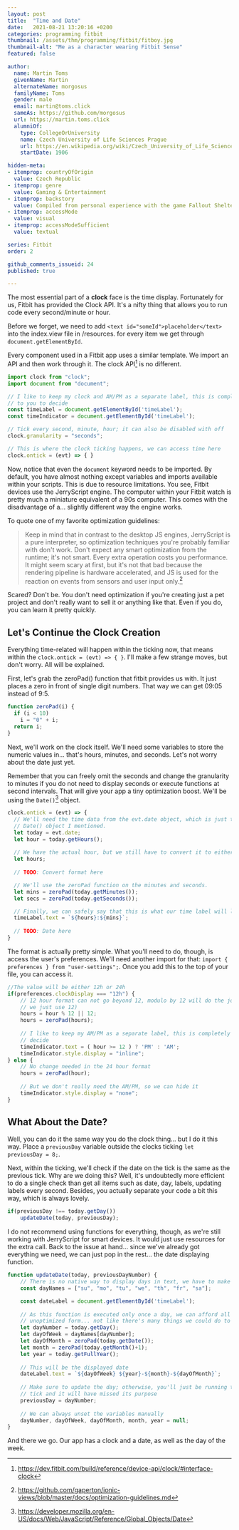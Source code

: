 ```yaml
---
layout: post
title:  "Time and Date"
date:   2021-08-21 13:20:16 +0200
categories: programming fitbit
thumbnail: /assets/thm/programming/fitbit/fitboy.jpg
thumbnail-alt: "Me as a character wearing Fitbit Sense"
featured: false

author:
  name: Martin Toms
  givenName: Martin
  alternateName: morgosus
  familyName: Toms
  gender: male
  email: martin@toms.click
  sameAs: https://github.com/morgosus
  url: https://martin.toms.click
  alumniOf:
    type: CollegeOrUniversity
    name: Czech University of Life Sciences Prague
    url: https://en.wikipedia.org/wiki/Czech_University_of_Life_Sciences_Prague
    startDate: 1906

hidden-meta:
- itemprop: countryOfOrigin
  value: Czech Republic
- itemprop: genre
  value: Gaming & Entertainment
- itemprop: backstory
  value: Compiled from personal experience with the game Fallout Shelter Online
- itemprop: accessMode
  value: visual
- itemprop: accessModeSufficient
  value: textual

series: Fitbit
order: 2

github_comments_issueid: 24
published: true

---
```


The most essential part of a **clock** face is the time display. Fortunately for us, Fitbit has provided the Clock API. It's a nifty thing that allows you to run code every second/minute or hour.

Before we forget, we need to add `<text id="someId">placeholder</text>` into the index.view file in /resources. for every item we get through `document.getElementById`.

Every component used in a Fitbit app uses a similar template. We import an API and then work through it. The clock API[^1] is no different.

```javascript
import clock from "clock";
import document from "document";

// I like to keep my clock and AM/PM as a separate label, this is completely up 
// to you to decide
const timeLabel = document.getElementById('timeLabel');
const timeIndicator = document.getElementById('timeLabel');

// Tick every second, minute, hour; it can also be disabled with off
clock.granularity = "seconds";

// This is where the clock ticking happens, we can access time here
clock.ontick = (evt) => { }
```

Now, notice that even the `document` keyword needs to be imported. By default, you have almost nothing except variables and imports available within your scripts. This is due to resource limitations. You see, Fitbit devices use the JerryScript engine. The computer within your Fitbit watch is pretty much a miniature equivalent of a 90s computer. This comes with the disadvantage of a... slightly different way the engine works.

To quote one of my favorite optimization guidelines:

> Keep in mind that in contrast to the desktop JS engines, JerryScript is a pure interpreter, so optimization techniques you're probably familiar with don't work. Don't expect any smart optimization from the runtime; it's not smart. Every extra operation costs you performance. It might seem scary at first, but it's not that bad because the rendering pipeline is hardware accelerated, and JS is used for the reaction on events from sensors and user input only.[^2]

Scared? Don't be. You don't need optimization if you're creating just a pet project and don't really want to sell it or anything like that. Even if you do, you can learn it pretty quickly.

## Let's Continue the Clock Creation

Everything time-related will happen within the ticking now, that means within the `clock.ontick = (evt) => { }`. I'll make a few strange moves, but don't worry. All will be explained.

First, let's grab the zeroPad() function that fitbit provides us with. It just places a zero in front of single digit numbers. That way we can get 09:05 instead of 9:5.
```javascript
function zeroPad(i) {
  if (i < 10)
    i = "0" + i;
  return i;
}
```

Next, we'll work on the clock itself. We'll need some variables to store the numeric values in... that's hours, minutes, and seconds. Let's not worry about the date just yet.

Remember that you can freely omit the seconds and change the granularity to minutes if you do not need to display seconds or execute functions at second intervals. That will give your app a tiny optimization boost. We'll be using the `Date()`[^3] object.

```javascript
clock.ontick = (evt) => {
  // We'll need the time data from the evt.date object, which is just the regular 
  // Date() object I mentioned.
  let today = evt.date;
  let hour = today.getHours();
  
  // We have the actual hour, but we still have to convert it to either 12h or 24h format
  let hours;
  
  // TODO: Convert format here

  // We'll use the zeroPad function on the minutes and seconds.
  let mins = zeroPad(today.getMinutes());
  let secs = zeroPad(today.getSeconds());

  // Finally, we can safely say that this is what our time label will look like: hh:mm
  timeLabel.text = `${hours}:${mins}`;
  
  // TODO: Date here
}
```

The format is actually pretty simple. What you'll need to do, though, is access the user's preferences. We'll need another import for that: `import { preferences } from "user-settings";`. Once you add this to the top of your file, you can access it.

```javascript
//The value will be either 12h or 24h
if(preferences.clockDisplay === "12h") {
    // 12 hour format can not go beyond 12, modulo by 12 will do the job. If it's 0 (24, 
    // we just use 12)
    hours = hour % 12 || 12;
    hours = zeroPad(hours);
    
    // I like to keep my AM/PM as a separate label, this is completely up to you to 
    // decide
    timeIndicator.text = ( hour >= 12 ) ? 'PM' : 'AM';
    timeIndicator.style.display = "inline";
} else {
    // No change needed in the 24 hour format
    hours = zeroPad(hour);
    
    // But we don't really need the AM/PM, so we can hide it
    timeIndicator.style.display = "none";
}
```

## What About the Date?

Well, you can do it the same way you do the clock thing... but I do it this way. Place a `previousDay` variable outside the clocks ticking `let previousDay = 8;`.

Next, within the ticking, we'll check if the date on the tick is the same as the previous tick. Why are we doing this? Well, it's undoubtedly more efficient to do a single check than get all items such as date, day, labels, updating labels every second. Besides, you actually separate your code a bit this way, which is always lovely.

```javascript
if(previousDay !== today.getDay())
    updateDate(today, previousDay);
```

I do not recommend using functions for everything, though, as we're still working with JerryScript for smart devices. It would just use resources for the extra call. Back to the issue at hand... since we've already got everything we need, we can just pop in the rest... the date displaying function.

```javascript
function updateDate(today, previousDayNumber) {
    // There is no native way to display days in text, we have to make our own
    const dayNames = ["su", "mo", "tu", "we", "th", "fr", "sa"];

    const dateLabel = document.getElementById('timeLabel');
    
    // As this function is executed only once a day, we can afford all of this even in an 
    // unoptimized form... not like there's many things we could do to improve this.    
    let dayNumber = today.getDay();
    let dayOfWeek = dayNames[dayNumber];
    let dayOfMonth = zeroPad(today.getDate());
    let month = zeroPad(today.getMonth()+1);
    let year = today.getFullYear();
    
    // This will be the displayed date
    dateLabel.text = `${dayOfWeek} ${year}-${month}-${dayOfMonth}`;
    
    // Make sure to update the day; otherwise, you'll just be running this function every 
    // tick and it will have missed its purpose
    previousDay = dayNumber;
    
    // We can always unset the variables manually
    dayNumber, dayOfWeek, dayOfMonth, month, year = null;
}
```

And there we go. Our app has a clock and a date, as well as the day of the week.

[^1]: https://dev.fitbit.com/build/reference/device-api/clock/#interface-clock
[^2]: https://github.com/gaperton/ionic-views/blob/master/docs/optimization-guidelines.md
[^3]: https://developer.mozilla.org/en-US/docs/Web/JavaScript/Reference/Global_Objects/Date
